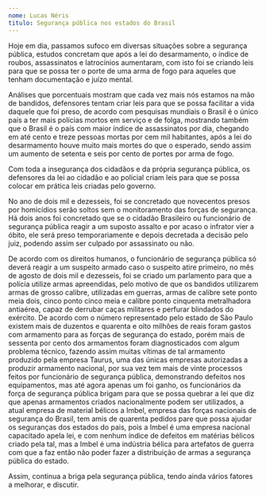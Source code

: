 ```yaml
---
nome: Lucas Néris
titulo: Segurança pública nos estados do Brasil
---
```


Hoje em dia, passamos sufoco em diversas situações sobre a segurança pública, estudos concretam que após a lei do desarmamento, o índice de roubos, assassinatos e latrocínios aumentaram, com isto foi se criando leis para que se possa ter o porte de uma arma de fogo para aqueles que tenham documentação e juízo mental.

Análises que porcentuais mostram que cada vez mais nós estamos na mão de bandidos, defensores tentam criar leis para que se possa facilitar a vida daquele que foi preso, de acordo com pesquisas mundiais o Brasil é o único país a ter mais polícias mortos em serviço e de folga, mostrando também que o Brasil é o país com maior índice de assassinatos por dia, chegando em até cento e treze pessoas mortas por cem mil habitantes, após a lei do desarmamento houve muito mais mortes do que o esperado, sendo assim um aumento de setenta e seis por cento de portes por arma de fogo.

Com toda a insegurança dos cidadãos e da própria segurança pública, os defensores da lei ao cidadão e ao policial criam leis para que se possa colocar em prática leis criadas pelo governo.

No ano de dois mil e dezesseis, foi se concretado que novecentos presos por homicídios serão soltos sem o monitoramento das forças de segurança. Há dois anos foi concretado que se o cidadão Brasileiro ou funcionário de segurança pública reagir a um suposto assalto e por acaso o infrator vier a óbito, ele será preso temporariamente e depois decretada a decisão pelo juiz, podendo assim ser culpado por assassinato ou não.

De acordo com os direitos humanos, o funcionário de segurança pública só deverá reagir a um suspeito armado caso o suspeito atire primeiro, no mês de agosto de dois mil e dezesseis, foi se criado um parlamento para que a polícia utilize armas apreendidas, pelo motivo de que os bandidos utilizarem armas de grosso calibre, utilizadas em guerras, armas de calibre sete ponto meia dois, cinco ponto cinco meia e calibre ponto cinquenta  metralhadora antiaérea, capaz de derrubar caças militares e perfurar blindados do exército. De acordo com o número representado pelo estado de São Paulo existem mais de duzentos e quarenta e oito milhões de reais foram gastos com armamento para as forças de segurança do estado, porém mais de sessenta por cento dos armamentos foram diagnosticados com algum problema técnico, fazendo assim muitas vítimas de tal armamento produzido pela empresa Taurus, uma das únicas empresas autorizadas a produzir armamento nacional, por sua vez tem mais de vinte processos feitos por funcionário de segurança pública, demonstrando defeitos nos equipamentos, mas até agora apenas um foi ganho, os funcionários da força de segurança pública brigam para que se possa quebrar a lei que diz que apenas armamentos criados nacionalmente podem ser utilizados, a atual empresa de material bélicos a Imbel, empresa das forças nacionais de segurança do Brasil, tem amis de quarenta pedidos pare que possa ajudar os seguranças dos estados do pais, pois a Imbel é uma empresa nacional capacitado apela lei, e com nenhum índice de defeitos em matérias bélicos criado pela tal, mas a Imbel é uma indústria bélica para artefatos de guerra com que a faz então não poder fazer a distribuição de armas a segurança pública do estado.

Assim, continua a briga pela segurança pública, tendo ainda vários fatores a melhorar, e discutir.

